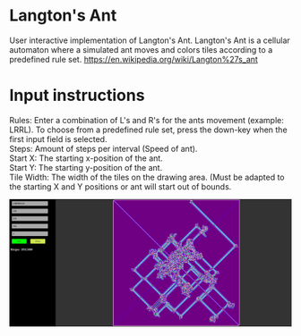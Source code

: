 # Langton's Ant
User interactive implementation of Langton's Ant. Langton's Ant is a cellular automaton where a simulated ant moves and colors tiles according to a predefined rule set. https://en.wikipedia.org/wiki/Langton%27s_ant

# Input instructions
Rules: Enter a combination of L's and R's for the ants movement (example: LRRL). To choose from a predefined rule set, press the down-key when the first input field is selected.  
Steps: Amount of steps per interval (Speed of ant).  
Start X: The starting x-position of the ant.  
Start Y: The starting y-position of the ant.  
Tile Width: The width of the tiles on the drawing area. (Must be adapted to the starting X and Y positions or ant will start out of bounds.  

![Screenshot](https://github.com/albinkj91/langtons-ant/blob/master/langtons-ant-image.png)
